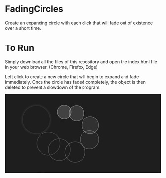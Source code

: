 # FadingCircles
Create an expanding circle with each click that will fade out of existence over a short time.


# To Run
Simply download all the files of this repository and open the index.html file in your web browser. (Chrome, Firefox, Edge)

Left click to create a new circle that will begin to expand and fade immediately.
Once the circle has faded completely, the object is then deleted to prevent a slowdown of the program.

![example of the program](/example.png)
